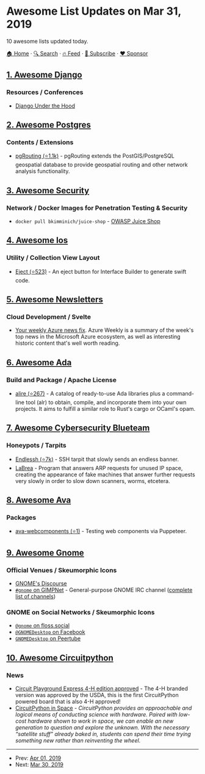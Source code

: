 # Awesome List Updates on Mar 31, 2019

10 awesome lists updated today.

[🏠 Home](/README.md) · [🔍 Search](https://www.trackawesomelist.com/search/) · [🔥 Feed](https://www.trackawesomelist.com/rss.xml) · [📮 Subscribe](https://trackawesomelist.us17.list-manage.com/subscribe?u=d2f0117aa829c83a63ec63c2f&id=36a103854c) · [❤️  Sponsor](https://github.com/sponsors/theowenyoung)



## [1. Awesome Django](/content/wsvincent/awesome-django/README.md)

### Resources / Conferences

*   [Django Under the Hood](https://www.youtube.com/channel/UC9T1dhIlL_8Va9DxvKRowBw/videos)

## [2. Awesome Postgres](/content/dhamaniasad/awesome-postgres/README.md)

### Contents / Extensions

*   [pgRouting (⭐1.1k)](https://github.com/pgRouting/pgrouting) - pgRouting extends the PostGIS/PostgreSQL geospatial database to provide geospatial routing and other network analysis functionality.

## [3. Awesome Security](/content/sbilly/awesome-security/README.md)

### Network / Docker Images for Penetration Testing & Security

*   `docker pull bkimminich/juice-shop` - [OWASP Juice Shop](https://hub.docker.com/r/bkimminich/juice-shop)

## [4. Awesome Ios](/content/vsouza/awesome-ios/README.md)

### Utility / Collection View Layout

*   [Eject (⭐523)](https://github.com/Rightpoint/Eject) - An eject button for Interface Builder to generate swift code.

## [5. Awesome Newsletters](/content/zudochkin/awesome-newsletters/README.md)

### Cloud Development / Svelte

*   [Your weekly Azure news fix](https://azureweekly.info/). Azure Weekly is a summary of the week's top news in the Microsoft Azure ecosystem, as well as interesting historic content that's well worth reading.

## [6. Awesome Ada](/content/ohenley/awesome-ada/README.md)

### Build and Package / Apache License

*   [alire (⭐267)](https://github.com/alire-project/alire) - A catalog of ready-to-use Ada libraries plus a command-line tool (alr) to obtain, compile, and incorporate them into your own projects. It aims to fulfill a similar role to Rust's cargo or OCaml's opam.

## [7. Awesome Cybersecurity Blueteam](/content/fabacab/awesome-cybersecurity-blueteam/README.md)

### Honeypots / Tarpits

*   [Endlessh (⭐7k)](https://github.com/skeeto/endlessh) - SSH tarpit that slowly sends an endless banner.
*   [LaBrea](http://labrea.sourceforge.net/labrea-info.html) - Program that answers ARP requests for unused IP space, creating the appearance of fake machines that answer further requests very slowly in order to slow down scanners, worms, etcetera.

## [8. Awesome Ava](/content/avajs/awesome-ava/README.md)

### Packages

*   [ava-webcomponents (⭐1)](https://github.com/Wildhoney/ava-webcomponents) - Testing web components via Puppeteer.

## [9. Awesome Gnome](/content/Kazhnuz/awesome-gnome/README.md)

### Official Venues / Skeumorphic Icons

*   [GNOME's Discourse](https://discourse.gnome.org)
*   [`#gnome` on GIMPNet](https://kiwiirc.com/client/irc.gnome.org#gnome) - General-purpose GNOME IRC channel ([complete list of channels](https://wiki.gnome.org/Community/GettingInTouch/IRC))

### GNOME on Social Networks / Skeumorphic Icons

*   [`@gnome` on floss.social](https://floss.social/@gnome)
*   [`@GNOMEDesktop` on Facebook](https://www.facebook.com/GNOMEDesktop)
*   [`GNOMEDesktop` on Peertube](https://peertube.video/accounts/gnome)

## [10. Awesome Circuitpython](/content/adafruit/awesome-circuitpython/README.md)

### News

*   [Circuit Playground Express 4-H edition approved](https://blog.adafruit.com/2019/03/18/adafruit-circuit-playground-express-4-h-edition-approved-adafruit-4h-4h-4hgrowshere/) - The 4-H branded version was approved by the USDA, this is the first CircuitPython powered board that is also 4-H approved!
*   [CircuitPython in Space](https://blog.adafruit.com/2019/03/17/circuitpython-in-space-pythonaut-circuitpython-adafruit-maholli404-zacinaction-smallsat-kicksat/) - *CircuitPython provides an approachable and logical means of conducting science with hardware. Paired with low-cost hardware shown to work in space, we can enable an new generation to question and explore the unknown. With the necessary “satellite stuff” already baked in, students can spend their time trying something new rather than reinventing the wheel*.

---

- Prev: [Apr 01, 2019](/content/2019/04/01/README.md)
- Next: [Mar 30, 2019](/content/2019/03/30/README.md)